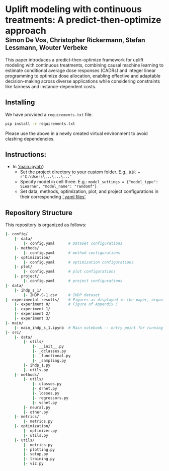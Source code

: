 # Uplift modeling with continuous treatments: A predict-then-optimize approach</br><sub><sub>Simon De Vos, Christopher Rickermann, Stefan Lessmann, Wouter Verbeke </sub></sub>  

This paper introduces a predict-then-optimize framework for uplift modeling with continuous treatments, combining causal machine learning to estimate conditional average dose responses (CADRs) and integer linear programming to optimize dose allocation, enabling effective and adaptable decision-making across diverse applications while considering constraints like fairness and instance-dependent costs.



## Installing
We have provided a `requirements.txt` file:
```bash
pip install -r requirements.txt
```
Please use the above in a newly created virtual environment to avoid clashing dependencies.

## Instructions:
- In ['main.ipynb'](main/main_ihdp_s_1.ipynb):
  - Set the project directory to your custom folder. E.g., `DIR = r'C:\Users\...\...\...'`
  - Specify model in cell three. E.g.: `model_settings = {"model_type": SLearner, "model_name": "randomf"}`
  - Set data, methods, optimization, plot, and project configurations in their corresponding ['.yaml files'](https://github.com/SimonDeVos/UMCT/tree/master/config)

## Repository Structure
This repository is organized as follows:
```bash
|- config/
    |- data/
        |- config.yaml      # Dataset configurations
    |- methods/
        |- config.yaml      # method configurations
    |- optimization/
        |- config.yaml      # optimization configurations
    |- plot/
        |- config.yaml      # plot configurations
    |- project/
        |- config.yaml      # project configurations
|- data/
    |- ihdp_s_1/             
        |- IHDP-S-1.csv     # IHDP dataset
|- experimental results/    # Figures as displayed in the paper, organized per experiment
    |- experiment 0/        # Figure of Appendix C
    |- experiment 1/     
    |- experiment 2/
    |- experiment 3/
|- main/
    |- main_ihdp_s_1.ipynb  # Main notebook -- entry point for running experiments
|- src/
    |- data/
        |- utils/
            |- __init__.py
            |- _dclasses.py
            |- _functional.py
            |- _sampling.py
        |- ihdp_1.py
        |- utils.py
    |- methods/
        |- utils/
            |- classes.py
            |- drnet.py
            |- losses.py
            |- regressors.py
            |- vcnet.py
        |- neural.py
        |- other.py
    |- metrics/
        |- metrics.py
    |- optimization/
        |- optimizer.py
        |- utils.py
    |- utils/
        |- metrics.py
        |- plotting.py
        |- setup.py
        |- training.py
        |- viz.py
```
